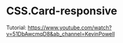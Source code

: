 # CSS.Card-responsive

Tutorial: https://www.youtube.com/watch?v=51DbAwcmqD8&ab_channel=KevinPowell
